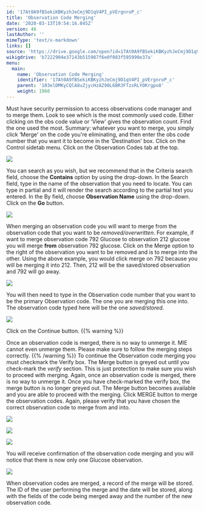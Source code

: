 ```yaml
---
id: '17At0A9fBSekiKBKyzhJeCmj9D1qV4PI_pVErgnroP_c'
title: 'Observation Code Merging'
date: '2020-03-13T19:54:16.045Z'
version: 46
lastAuthor: ''
mimeType: 'text/x-markdown'
links: []
source: 'https://drive.google.com/open?id=17At0A9fBSekiKBKyzhJeCmj9D1qV4PI_pVErgnroP_c'
wikigdrive: 'b7222904e37143b515987f6e0f083f595990e37a'
menu:
  main:
    name: 'Observation Code Merging'
    identifier: '17At0A9fBSekiKBKyzhJeCmj9D1qV4PI_pVErgnroP_c'
    parent: '103elDMKyCQlA8uZjycHzAZ90L6BR3FTzxRLYOKrgpo8'
    weight: 1960
---
```

Must have security permission to access observations code manager and to merge them.
Look to see which is the most commonly used code. Either clicking on the obs code value or ‘View' gives the observation count. Find the one used the most. Summary: whatever you want to merge, you simply click ‘Merge' on the code you're eliminating, and then enter the obs code number that you want it to become in the ‘Destination' box.
Click on the Control sidetab menu.
Click on the Observation Codes tab at the top.

![](../observation-code-merging.assets/1000000000000190000000A3F151365BFB511ADA.png)

You can search as you wish, but we recommend that in the Criteria search field, choose the **Contains** option by using the drop-down.
In the Search field, type in the name of the observation that you need to locate. You can type in partial and it will render the search according to the partial text you entered.
In the By field, choose **Observation Name** using the drop-down.
Click on the **Go** button.

![](../observation-code-merging.assets/100000000000045B000001A5B8DE00A39B714B95.png)

When merging an observation code you will want to merge from the observation code that you want to be *removed/overwritten*. For example, if want to merge observation code 792 Glucose to observation 212 glucose you will merge **from** observation 792 glucose.
Click on the Merge option to the right of the observation you want to be removed and is to merge into the other. Using the above example, you would click merge on 792 because you will be merging it into 212. Then, 212 will be the saved/stored observation and 792 will go away.

![](../observation-code-merging.assets/1000000000000484000000626A19999F3D2693D3.png)

You will then need to type in the Observation code number that you want to be the primary Observation code. The one you are merging this one into. The observation code typed here will be the one *saved/stored*.

![](../observation-code-merging.assets/1000000000000178000001800912126E4A5AC47E.png)

Click on the Continue button.
{{% warning %}}

Once an observation code is merged, there is no way to unmerge it. MIE cannot even unmerge them. Please make sure to follow the merging steps correctly.
{{% /warning %}}
To continue the Observation code merging you must checkmark the Verify box. The Merge button is greyed out until you check-mark the *verify* section. This is just protection to make sure you wish to proceed with merging. Again, once an observation code is merged, there is no way to unmerge it.
Once you have check-marked the verify box, the merge button is no longer greyed out. The Merge button becomes available and you are able to proceed with the merging. Click MERGE button to merge the observation codes. Again, please verify that you have chosen the correct observation code to merge from and into.

![](../observation-code-merging.assets/100000000000030400000211DF2B1656D7B90845.png)


![](../observation-code-merging.assets/100000000000027D0000007EC76085DD9B4AF49F.png)


![](../observation-code-merging.assets/100000000000027E0000008AEA261EDF23B6508F.png)

You will receive confirmation of the observation code merging and you will notice that there is now only one Glucose observation.

![](../observation-code-merging.assets/1000000000000484000001EB8D9AF981105BEB46.png)

When observation codes are merged, a record of the merge will be stored. The ID of the user performing the merge and the date will be stored, along with the fields of the code being merged away and the number of the new observation code.
